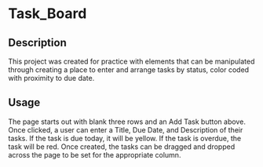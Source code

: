 # Task_Board

## Description
This project was created for practice with elements that can be manipulated through creating a place to enter and arrange tasks by status, color coded with proximity to due date.

## Usage
The page starts out with blank three rows and an Add Task button above. Once clicked, a user can enter a Title, Due Date, and Description of their tasks. If the task is due today, it will be yellow. If the task is overdue, the task will be red. Once created, the tasks can be dragged and dropped across the page to be set for the appropriate column.